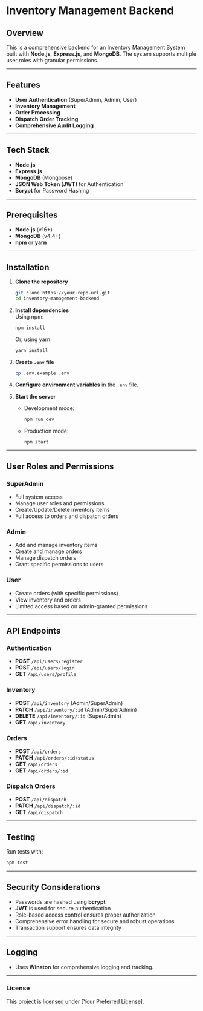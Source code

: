 # Inventory Management Backend

## Overview

This is a comprehensive backend for an Inventory Management System built with **Node.js**, **Express.js**, and **MongoDB**. The system supports multiple user roles with granular permissions.

---

## Features

- **User Authentication** (SuperAdmin, Admin, User)
- **Inventory Management**
- **Order Processing**
- **Dispatch Order Tracking**
- **Comprehensive Audit Logging**

---

## Tech Stack

- **Node.js**
- **Express.js**
- **MongoDB** (Mongoose)
- **JSON Web Token (JWT)** for Authentication
- **Bcrypt** for Password Hashing

---

## Prerequisites

- **Node.js** (v16+)
- **MongoDB** (v4.4+)
- **npm** or **yarn**

---

## Installation

1. **Clone the repository**

   ```bash
   git clone https://your-repo-url.git
   cd inventory-management-backend
   ```

2. **Install dependencies**\
   Using npm:

   ```bash
   npm install
   ```

   Or, using yarn:

   ```bash
   yarn install
   ```

3. **Create ********************`.env`******************** file**

   ```bash
   cp .env.example .env
   ```

4. **Configure environment variables** in the `.env` file.

5. **Start the server**

   - Development mode:
     ```bash
     npm run dev
     ```
   - Production mode:
     ```bash
     npm start
     ```

---

## User Roles and Permissions

### SuperAdmin

- Full system access
- Manage user roles and permissions
- Create/Update/Delete inventory items
- Full access to orders and dispatch orders

### Admin

- Add and manage inventory items
- Create and manage orders
- Manage dispatch orders
- Grant specific permissions to users

### User

- Create orders (with specific permissions)
- View inventory and orders
- Limited access based on admin-granted permissions

---

## API Endpoints

### Authentication

- **POST** `/api/users/register`
- **POST** `/api/users/login`
- **GET** `/api/users/profile`

### Inventory

- **POST** `/api/inventory` (Admin/SuperAdmin)
- **PATCH** `/api/inventory/:id` (Admin/SuperAdmin)
- **DELETE** `/api/inventory/:id` (SuperAdmin)
- **GET** `/api/inventory`

### Orders

- **POST** `/api/orders`
- **PATCH** `/api/orders/:id/status`
- **GET** `/api/orders`
- **GET** `/api/orders/:id`

### Dispatch Orders

- **POST** `/api/dispatch`
- **PATCH** `/api/dispatch/:id`
- **GET** `/api/dispatch`

---

## Testing

Run tests with:

```bash
npm test
```

---

## Security Considerations

- Passwords are hashed using **bcrypt**
- **JWT** is used for secure authentication
- Role-based access control ensures proper authorization
- Comprehensive error handling for secure and robust operations
- Transaction support ensures data integrity

---

## Logging

- Uses **Winston** for comprehensive logging and tracking.

---

### License

This project is licensed under [Your Preferred License].

